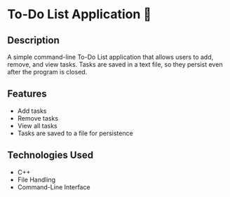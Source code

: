 # To-Do List Application 📝

## Description
A simple command-line To-Do List application that allows users to add, remove, and view tasks. Tasks are saved in a text file, so they persist even after the program is closed.

## Features
- Add tasks
- Remove tasks
- View all tasks
- Tasks are saved to a file for persistence

## Technologies Used
- C++
- File Handling
- Command-Line Interface



